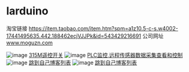 # larduino
淘宝链接 https://item.taobao.com/item.htm?spm=a1z10.5-c-s.w4002-17441495635.442.188462ecjVJJPk&id=543429216691
公司网址 www.moguzn.com


 ![image](https://www.baidu.com/img/bd_logo1.png?where=super)
 <a href="https://item.taobao.com/item.htm?spm=a1z10.5-c-s.w4002-17441495635.12.28d662ec1jCrIv&id=564531564725">315M遥控开关</a>
  ![image](https://www.baidu.com/img/bd_logo1.png?where=super)
 <a href="https://item.taobao.com/item.htm?spm=a1z10.5-c-s.w4002-17441495635.98.28d662ec1jCrIv&id=569425662874">PLC监控,远程传感器数据采集查看和控制</a>
  ![image](https://www.baidu.com/img/bd_logo1.png?where=super)
 <a href="http://write.blog.csdn.net/postlist">跳到自己博客列表</a>
  ![image](https://www.baidu.com/img/bd_logo1.png?where=super)
 <a href="http://write.blog.csdn.net/postlist">跳到自己博客列表</a>
